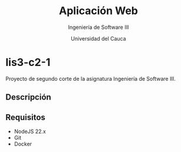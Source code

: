 <p align="center">
  <h1 align="center">Aplicación Web</h1>
  <p align="center">Ingeniería de Software III</p>
  <p align="center">Universidad del Cauca</p>
</p>

# lis3-c2-1
Proyecto de segundo corte de la asignatura Ingeniería de Software III.

## Descripción



## Requisitos

* NodeJS 22.x
* Git
* Docker

